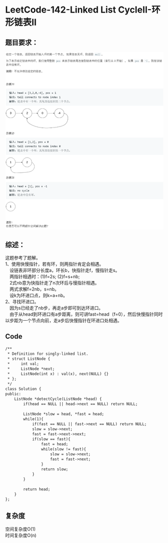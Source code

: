 # LeetCode-142-Linked List CycleII-环形链表II

## 题目要求：
![avatar](https://github.com/JakeChanFangZiyuan20/MyLeetCode/blob/img/img/142.png)





## 综述：
这题参考了题解。  
1、使用快慢指针，若有环，则两指针肯定会相遇。  
&emsp;设链表非环部分长度a，环长b，快指针走f，慢指针走s。  
&emsp;两指针相遇时：(1)f=2s; (2)f=s+nb;  
&emsp;2式nb意为快指针走了n次环后与慢指针相遇。  
&emsp;两式求解f=2nb，s=nb。  
&emsp;设k为环进口点，则k=a+nb。  
2、寻找环进口。  
&emsp;因为s已经走了nb步，再走a步即可到达环进口。  
&emsp;由于从head到环进口有a步距离，则可讲fast=head（f=0），然后快慢指针同时以步距为一个节点向前，走a步后快慢指针在环进口处相遇。  

## Code
```
/**
 * Definition for singly-linked list.
 * struct ListNode {
 *     int val;
 *     ListNode *next;
 *     ListNode(int x) : val(x), next(NULL) {}
 * };
 */
class Solution {
public:
    ListNode *detectCycle(ListNode *head) {
        if(head == NULL || head->next == NULL) return NULL;

        ListNode *slow = head, *fast = head;
        while(1){
            if(fast == NULL || fast->next == NULL) return NULL;
            slow = slow->next;
            fast = fast->next->next;
            if(slow == fast){
                fast = head;
                while(slow != fast){
                    slow = slow->next;
                    fast = fast->next;
                }
                return slow;
            }
        }

        return head;
    }
};
```


## 复杂度
空间复杂度O(1)  
时间复杂度O(n)
